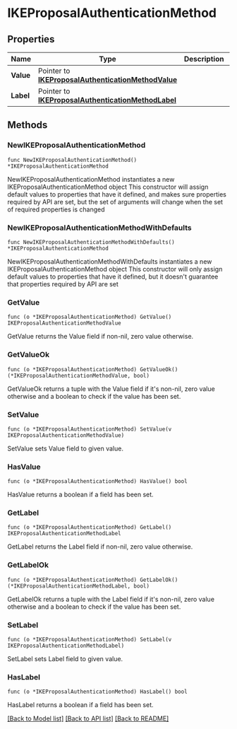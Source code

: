 # IKEProposalAuthenticationMethod

## Properties

Name | Type | Description | Notes
------------ | ------------- | ------------- | -------------
**Value** | Pointer to [**IKEProposalAuthenticationMethodValue**](IKEProposalAuthenticationMethodValue.md) |  | [optional] 
**Label** | Pointer to [**IKEProposalAuthenticationMethodLabel**](IKEProposalAuthenticationMethodLabel.md) |  | [optional] 

## Methods

### NewIKEProposalAuthenticationMethod

`func NewIKEProposalAuthenticationMethod() *IKEProposalAuthenticationMethod`

NewIKEProposalAuthenticationMethod instantiates a new IKEProposalAuthenticationMethod object
This constructor will assign default values to properties that have it defined,
and makes sure properties required by API are set, but the set of arguments
will change when the set of required properties is changed

### NewIKEProposalAuthenticationMethodWithDefaults

`func NewIKEProposalAuthenticationMethodWithDefaults() *IKEProposalAuthenticationMethod`

NewIKEProposalAuthenticationMethodWithDefaults instantiates a new IKEProposalAuthenticationMethod object
This constructor will only assign default values to properties that have it defined,
but it doesn't guarantee that properties required by API are set

### GetValue

`func (o *IKEProposalAuthenticationMethod) GetValue() IKEProposalAuthenticationMethodValue`

GetValue returns the Value field if non-nil, zero value otherwise.

### GetValueOk

`func (o *IKEProposalAuthenticationMethod) GetValueOk() (*IKEProposalAuthenticationMethodValue, bool)`

GetValueOk returns a tuple with the Value field if it's non-nil, zero value otherwise
and a boolean to check if the value has been set.

### SetValue

`func (o *IKEProposalAuthenticationMethod) SetValue(v IKEProposalAuthenticationMethodValue)`

SetValue sets Value field to given value.

### HasValue

`func (o *IKEProposalAuthenticationMethod) HasValue() bool`

HasValue returns a boolean if a field has been set.

### GetLabel

`func (o *IKEProposalAuthenticationMethod) GetLabel() IKEProposalAuthenticationMethodLabel`

GetLabel returns the Label field if non-nil, zero value otherwise.

### GetLabelOk

`func (o *IKEProposalAuthenticationMethod) GetLabelOk() (*IKEProposalAuthenticationMethodLabel, bool)`

GetLabelOk returns a tuple with the Label field if it's non-nil, zero value otherwise
and a boolean to check if the value has been set.

### SetLabel

`func (o *IKEProposalAuthenticationMethod) SetLabel(v IKEProposalAuthenticationMethodLabel)`

SetLabel sets Label field to given value.

### HasLabel

`func (o *IKEProposalAuthenticationMethod) HasLabel() bool`

HasLabel returns a boolean if a field has been set.


[[Back to Model list]](../README.md#documentation-for-models) [[Back to API list]](../README.md#documentation-for-api-endpoints) [[Back to README]](../README.md)


